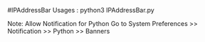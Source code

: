 

#IPAddressBar
Usages :
python3 IPAddressBar.py

Note: Allow Notification for Python
 Go to System Preferences >> Notification >> Python >> Banners 
